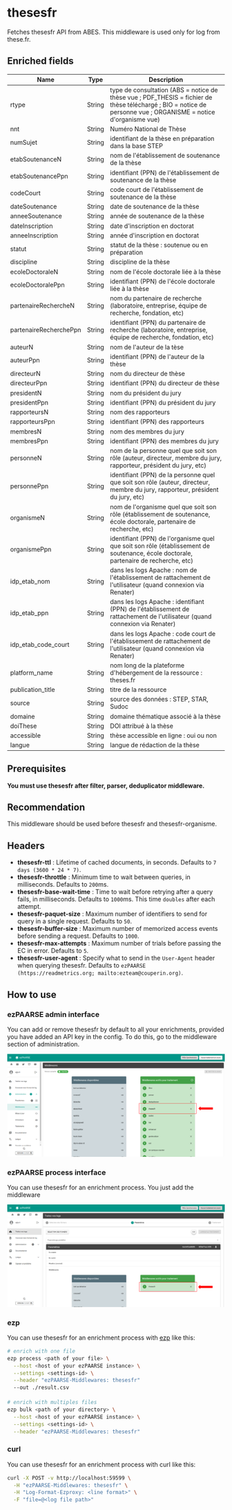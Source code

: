 # thesesfr

Fetches thesesfr API from ABES.
This middleware is used only for log from these.fr.

## Enriched fields

| Name | Type   | Description |
| --- |--------| --- |
| rtype | String | type de consultation (ABS = notice de thèse vue ; PDF_THESIS = fichier de thèse téléchargé ; BIO = notice de personne vue ; ORGANISME = notice d'organisme vue) |
| nnt | String | Numéro National de Thèse |
| numSujet | String | identifiant de la thèse en préparation dans la base STEP |
| etabSoutenanceN | String | nom de l'établissement de soutenance de la thèse |
| etabSoutenancePpn | String | identifiant (PPN) de l'établissement de soutenance de la thèse |
| codeCourt | String | code court de l'établissement de soutenance de la thèse |
| dateSoutenance | String | date de soutenance de la thèse |
| anneeSoutenance | String | année de soutenance de la thèse |
| dateInscription | String | date d'inscription en doctorat |
| anneeInscription | String | année d'inscription en doctorat |
| statut | String | statut de la thèse : soutenue ou en préparation |
| discipline | String | discipline de la thèse |
| ecoleDoctoraleN | String | nom de l'école doctorale liée à la thèse |
| ecoleDoctoralePpn | String | identifiant (PPN) de l'école doctorale liée à la thèse |
| partenaireRechercheN | String | nom du partenaire de recherche (laboratoire, entreprise, équipe de recherche, fondation, etc) |
| partenaireRecherchePpn | String | identifiant (PPN) du partenaire de recherche (laboratoire, entreprise, équipe de recherche, fondation, etc) |
| auteurN | String | nom de l'auteur de la tèse |
| auteurPpn | String | identifiant (PPN) de l'auteur de la thèse |
| directeurN | String | nom du directeur de thèse |
| directeurPpn | String | identifiant (PPN) du directeur de thèse |
| presidentN | String | nom du président du jury |
| presidentPpn | String | identifiant (PPN) du président du jury |
| rapporteursN | String | nom des rapporteurs |
| rapporteursPpn | String | identifiant (PPN) des rapporteurs |
| membresN | String | nom des membres du jury |
| membresPpn | String | identifiant (PPN) des membres du jury |
| personneN | String | nom de la personne quel que soit son rôle (auteur, directeur, membre du jury, rapporteur, président du jury, etc) |
| personnePpn | String | identifiant (PPN) de la personne quel que soit son rôle (auteur, directeur, membre du jury, rapporteur, président du jury, etc) |
| organismeN | String | nom de l'organisme quel que soit son rôle (établissement de soutenance, école doctorale, partenaire de recherche, etc) |
| organismePpn | String | identifiant (PPN) de l'organisme quel que soit son rôle (établissement de soutenance, école doctorale, partenaire de recherche, etc) |
| idp_etab_nom | String | dans les logs Apache : nom de l'établissement de rattachement de l'utilisateur (quand connexion via Renater) |
| idp_etab_ppn | String | dans les logs Apache : identifiant (PPN) de l'établissement de rattachement de l'utilisateur (quand connexion via Renater) |
| idp_etab_code_court | String | dans les logs Apache : code court de l'établissement de rattachement de l'utilisateur (quand connexion via Renater) |
| platform_name | String | nom long de la plateforme d'hébergement de la ressource : theses.fr |
| publication_title | String | titre de la ressource |
| source | String | source des données : STEP, STAR, Sudoc |
| domaine | String | domaine thématique associé à la thèse |
| doiThese | String | DOI attribué à la thèse |
| accessible | String | thèse accessible en ligne : oui ou non | 
| langue | String | langue de rédaction de la thèse | 

## Prerequisites

**You must use thesesfr after filter, parser, deduplicator middleware.**

## Recommendation

This middleware should be used before thesesfr and thesesfr-organisme.

## Headers

+ **thesesfr-ttl** : Lifetime of cached documents, in seconds. Defaults to ``7 days (3600 * 24 * 7)``.
+ **thesesfr-throttle** : Minimum time to wait between queries, in milliseconds. Defaults to ``200``ms.
+ **thesesfr-base-wait-time** : Time to wait before retrying after a query fails, in milliseconds. Defaults to ``1000``ms. This time ``doubles`` after each attempt.
+ **thesesfr-paquet-size** : Maximum number of identifiers to send for query in a single request. Defaults to ``50``.
+ **thesesfr-buffer-size** : Maximum number of memorized access events before sending a request. Defaults to ``1000``.
+ **thesesfr-max-attempts** : Maximum number of trials before passing the EC in error. Defaults to ``5``.
+ **thesesfr-user-agent** : Specify what to send in the `User-Agent` header when querying thesesfr. Defaults to `ezPAARSE (https://readmetrics.org; mailto:ezteam@couperin.org)`.

## How to use

### ezPAARSE admin interface

You can add or remove thesesfr by default to all your enrichments, provided you have added an API key in the config. To do this, go to the middleware section of administration.

![image](./docs/admin-interface.png)

### ezPAARSE process interface

You can use thesesfr for an enrichment process. You just add the middleware

![image](./docs/process-interface.png)

### ezp

You can use thesesfr for an enrichment process with [ezp](https://github.com/ezpaarse-project/node-ezpaarse) like this:

```bash
# enrich with one file
ezp process <path of your file> \
  --host <host of your ezPAARSE instance> \
  --settings <settings-id> \
  --header "ezPAARSE-Middlewares: thesesfr" 
  --out ./result.csv

# enrich with multiples files
ezp bulk <path of your directory> \
  --host <host of your ezPAARSE instance> \
  --settings <settings-id> \
  --header "ezPAARSE-Middlewares: thesesfr" 

```

### curl

You can use thesesfr for an enrichment process with curl like this:

```bash
curl -X POST -v http://localhost:59599 \
  -H "ezPAARSE-Middlewares: thesesfr" \
  -H "Log-Format-Ezproxy: <line format>" \
  -F "file=@<log file path>"

```
